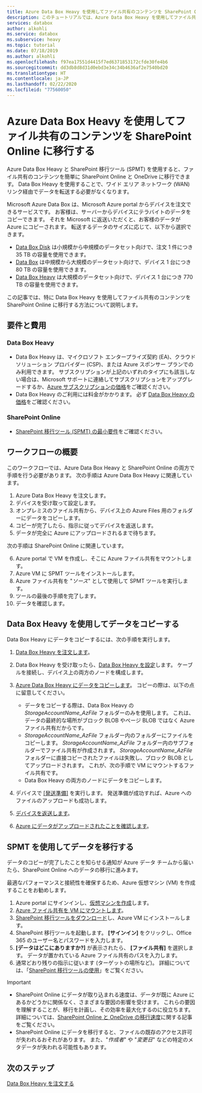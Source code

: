 ```yaml
---
title: Azure Data Box Heavy を使用してファイル共有のコンテンツを SharePoint Online に移動する
description: このチュートリアルでは、Azure Data Box Heavy を使用してファイル共有のコンテンツを Share Point Online に移行する方法について説明します
services: databox
author: alkohli
ms.service: databox
ms.subservice: heavy
ms.topic: tutorial
ms.date: 07/18/2019
ms.author: alkohli
ms.openlocfilehash: f97ea17551d4415f7ed6371853172cfde30fe4b6
ms.sourcegitcommit: dd3db8d8d31d0ebd3e34c34b4636af2e7540bd20
ms.translationtype: HT
ms.contentlocale: ja-JP
ms.lasthandoff: 02/22/2020
ms.locfileid: "77560050"
---
```

# <a name="use-the-azure-data-box-heavy-to-migrate-your-file-share-content-to-sharepoint-online"></a>Azure Data Box Heavy を使用してファイル共有のコンテンツを SharePoint Online に移行する

Azure Data Box Heavy と SharePoint 移行ツール (SPMT) を使用すると、ファイル共有のコンテンツを簡単に SharePoint Online と OneDrive に移行できます。 Data Box Heavy を使用することで、ワイド エリア ネットワーク (WAN) リンク経由でデータを転送する必要がなくなります。

Microsoft Azure Data Box は、Microsoft Azure portal からデバイスを注文できるサービスです。 お客様は、サーバーからデバイスにテラバイトのデータをコピーできます。 それを Microsoft に返送いただくと、お客様のデータが Azure にコピーされます。 転送するデータのサイズに応じて、以下から選択できます。

- [Data Box Disk](https://docs.microsoft.com/azure/databox/data-box-disk-overview) は小規模から中規模のデータセット向けで、注文 1 件につき 35 TB の容量を使用できます。
- [Data Box](https://docs.microsoft.com/azure/databox/data-box-overview) は中規模から大規模のデータセット向けで、デバイス 1 台につき 80 TB の容量を使用できます。
- [Data Box Heavy](https://docs.microsoft.com/azure/databox/data-box-heavy-overview) は大規模のデータセット向けで、デバイス 1 台につき 770 TB の容量を使用できます。

この記事では、特に Data Box Heavy を使用してファイル共有のコンテンツを SharePoint Online に移行する方法について説明します。

## <a name="requirements-and-costs"></a>要件と費用

### <a name="for-data-box-heavy"></a>Data Box Heavy

- Data Box Heavy は、マイクロソフト エンタープライズ契約 (EA)、クラウド ソリューション プロバイダー (CSP)、または Azure スポンサー プランでのみ利用できます。 サブスクリプションが上記のいずれのタイプにも該当しない場合は、Microsoft サポートに連絡してサブスクリプションをアップグレードするか、[Azure サブスクリプションの価格](https://azure.microsoft.com/pricing/)をご確認ください。
- Data Box Heavy のご利用には料金がかかります。 必ず [Data Box Heavy の価格](https://azure.microsoft.com/pricing/details/databox/heavy/)をご確認ください。


### <a name="for-sharepoint-online"></a>SharePoint Online

- [SharePoint 移行ツール (SPMT) の最小要件](https://docs.microsoft.com/sharepointmigration/how-to-use-the-sharepoint-migration-tool)をご確認ください。

## <a name="workflow-overview"></a>ワークフローの概要

このワークフローでは、Azure Data Box Heavy と SharePoint Online の両方で手順を行う必要があります。
次の手順は Azure Data Box Heavy に関連しています。

1. Azure Data Box Heavy を注文します。
2. デバイスを受け取って設定します。
3. オンプレミスのファイル共有から、デバイス上の Azure Files 用のフォルダーにデータをコピーします。
4. コピーが完了したら、指示に従ってデバイスを返送します。
5. データが完全に Azure にアップロードされるまで待ちます。

次の手順は SharePoint Online に関連しています。

6. Azure portal で VM を作成し、そこに Azure ファイル共有をマウントします。
7. Azure VM に SPMT ツールをインストールします。
8. Azure ファイル共有を "*ソース*" として使用して SPMT ツールを実行します。
9. ツールの最後の手順を完了します。
10. データを確認します。

## <a name="use-data-box-heavy-to-copy-data"></a>Data Box Heavy を使用してデータをコピーする

Data Box Heavy にデータをコピーするには、次の手順を実行します。

1. [Data Box Heavy を注文します](data-box-heavy-deploy-ordered.md)。
2. Data Box Heavy を受け取ったら、[Data Box Heavy を設定](data-box-heavy-deploy-set-up.md)します。 ケーブルを接続し、デバイス上の両方のノードを構成します。
3. [Azure Data Box Heavy にデータをコピーします](data-box-heavy-deploy-copy-data.md)。 コピーの際は、以下の点に留意してください。

    - データをコピーする際は、Data Box Heavy の *StorageAccountName_AzFile* フォルダーのみを使用します。 これは、データの最終的な場所がブロック BLOB やページ BLOB ではなく Azure ファイル共有だからです。
    - *StorageAccountName_AzFile* フォルダー内のフォルダーにファイルをコピーします。 *StorageAccountName_AzFile* フォルダー内のサブフォルダーでファイル共有が作成されます。 *StorageAccountName_AzFile* フォルダーに直接コピーされたファイルは失敗し、ブロック BLOB としてアップロードされます。 これが、次の手順で VM にマウントするファイル共有です。
    - Data Box Heavy の両方のノードにデータをコピーします。
3. デバイスで [[発送準備]](data-box-heavy-deploy-picked-up.md#prepare-to-ship) を実行します。 発送準備が成功すれば、Azure へのファイルのアップロードも成功します。
4. [デバイスを返送します](data-box-heavy-deploy-picked-up.md#ship-data-box-heavy-back)。
5. [Azure にデータがアップロードされたことを確認します](data-box-heavy-deploy-picked-up.md#verify-data-upload-to-azure)。

## <a name="use-spmt-to-migrate-data"></a>SPMT を使用してデータを移行する

データのコピーが完了したことを知らせる通知が Azure データ チームから届いたら、SharePoint Online へのデータの移行に進みます。

最適なパフォーマンスと接続性を確保するため、Azure 仮想マシン (VM) を作成することをお勧めします。

1. Azure portal にサインインし、[仮想マシンを作成](../virtual-machines/windows/quick-create-portal.md)します。
2. [Azure ファイル共有を VM にマウントします](../storage/files/storage-how-to-use-files-windows.md#mount-the-azure-file-share-with-file-explorer)。
3. [SharePoint 移行ツールをダウンロード](https://spmtreleasescus.blob.core.windows.net/install/default.htm)し、Azure VM にインストールします。
4. SharePoint 移行ツールを起動します。 **[サインイン]** をクリックし、Office 365 のユーザー名とパスワードを入力します。
5. **[データはどこにありますか?]** が表示されたら、 **[ファイル共有]** を選択します。 データが置かれている Azure ファイル共有のパスを入力します。
6. 通常どおり残りの指示に従います (ターゲットの場所など)。 詳細については、「[SharePoint 移行ツールの使用](https://docs.microsoft.com/sharepointmigration/how-to-use-the-sharepoint-migration-tool)」をご覧ください。

> [!IMPORTANT]
> - SharePoint Online にデータが取り込まれる速度は、データが既に Azure にあるかどうかに関係なく、さまざまな要因の影響を受けます。 これらの要因を理解することが、移行を計画し、その効率を最大化するのに役立ちます。  詳細については、[SharePoint Online と OneDrive の移行速度](/sharepointmigration/sharepoint-online-and-onedrive-migration-speed)に関する記事をご覧ください。
> - SharePoint Online にデータを移行すると、ファイルの既存のアクセス許可が失われるおそれがあります。 また、"*作成者*" や "*変更日*" などの特定のメタデータが失われる可能性もあります。

## <a name="next-steps"></a>次のステップ

[Data Box Heavy を注文する](./data-box-heavy-deploy-ordered.md)